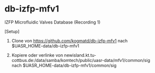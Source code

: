 # db-izfp-mfv1
IZFP Microfluidic Valves Database (Recording 1)

[Setup]

1. Clone von https://github.com/kogmatd/db-izfp-mfv1
   nach $UASR_HOME-data/db-izfp-mfv1

2. Kopiere oder verlinke
    von newisland.kt.tu-cottbus.de:/data/samba/komtech/public/uasr-data/mfv1/common/sig
    nach $UASR_HOME-data/db-izfp-mfv1/common/sig
